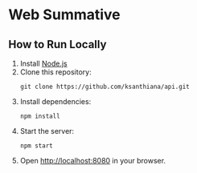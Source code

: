# Web Summative

## How to Run Locally

1. Install [Node.js](https://nodejs.org/)
2. Clone this repository:
   ```
   git clone https://github.com/ksanthiana/api.git
   ```
3. Install dependencies:
   ```
   npm install
   ```
4. Start the server:
   ```
   npm start
   ```
5. Open [http://localhost:8080](http://localhost:8080) in your browser.
